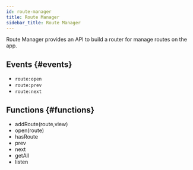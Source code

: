 ```yaml
---
id: route-manager
title: Route Manager
sidebar_title: Route Manager
---
```


Route Manager provides an API to build a router for manage routes on the app.

## Events {#events}
* `route:open`
* `route:prev`
* `route:next`

## Functions {#functions}
* addRoute(route,view)
* open(route)
* hasRoute
* prev
* next
* getAll
* listen
